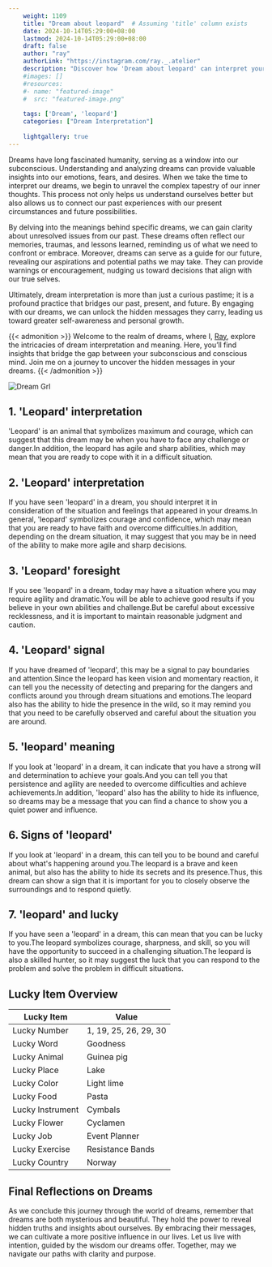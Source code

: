 ```yaml
---
    weight: 1109
    title: "Dream about leopard"  # Assuming 'title' column exists
    date: 2024-10-14T05:29:00+08:00
    lastmod: 2024-10-14T05:29:00+08:00
    draft: false
    author: "ray"
    authorLink: "https://instagram.com/ray._.atelier"
    description: "Discover how 'Dream about leopard' can interpret your future and uncover its significant meanings in your life."
    #images: []
    #resources:
    #- name: "featured-image"
    #  src: "featured-image.png"
    
    tags: ['Dream', 'leopard']
    categories: ["Dream Interpretation"]
    
    lightgallery: true
---
```

    
Dreams have long fascinated humanity, serving as a window into our subconscious. Understanding and analyzing dreams can provide valuable insights into our emotions, fears, and desires. When we take the time to interpret our dreams, we begin to unravel the complex tapestry of our inner thoughts. This process not only helps us understand ourselves better but also allows us to connect our past experiences with our present circumstances and future possibilities.

By delving into the meanings behind specific dreams, we can gain clarity about unresolved issues from our past. These dreams often reflect our memories, traumas, and lessons learned, reminding us of what we need to confront or embrace. Moreover, dreams can serve as a guide for our future, revealing our aspirations and potential paths we may take. They can provide warnings or encouragement, nudging us toward decisions that align with our true selves.

Ultimately, dream interpretation is more than just a curious pastime; it is a profound practice that bridges our past, present, and future. By engaging with our dreams, we can unlock the hidden messages they carry, leading us toward greater self-awareness and personal growth.

{{< admonition >}}
Welcome to the realm of dreams, where I, [Ray](https://instagram.com/ray._.atelier), explore the intricacies of dream interpretation and meaning. Here, you’ll find insights that bridge the gap between your subconscious and conscious mind. Join me on a journey to uncover the hidden messages in your dreams.
{{< /admonition >}}

![Dream Grl](https://cdn.pixabay.com/photo/2017/11/02/03/35/gothic-2910057_1280.jpg "Dream Grl")

## 1. 'Leopard' interpretation
'Leopard' is an animal that symbolizes maximum and courage, which can suggest that this dream may be when you have to face any challenge or danger.In addition, the leopard has agile and sharp abilities, which may mean that you are ready to cope with it in a difficult situation.

## 2. 'Leopard' interpretation
If you have seen 'leopard' in a dream, you should interpret it in consideration of the situation and feelings that appeared in your dreams.In general, 'leopard' symbolizes courage and confidence, which may mean that you are ready to have faith and overcome difficulties.In addition, depending on the dream situation, it may suggest that you may be in need of the ability to make more agile and sharp decisions.

## 3. 'Leopard' foresight
If you see 'leopard' in a dream, today may have a situation where you may require agility and dramatic.You will be able to achieve good results if you believe in your own abilities and challenge.But be careful about excessive recklessness, and it is important to maintain reasonable judgment and caution.

## 4. 'Leopard' signal
If you have dreamed of 'leopard', this may be a signal to pay boundaries and attention.Since the leopard has keen vision and momentary reaction, it can tell you the necessity of detecting and preparing for the dangers and conflicts around you through dream situations and emotions.The leopard also has the ability to hide the presence in the wild, so it may remind you that you need to be carefully observed and careful about the situation you are around.

## 5. 'leopard' meaning
If you look at 'leopard' in a dream, it can indicate that you have a strong will and determination to achieve your goals.And you can tell you that persistence and agility are needed to overcome difficulties and achieve achievements.In addition, 'leopard' also has the ability to hide its influence, so dreams may be a message that you can find a chance to show you a quiet power and influence.

## 6. Signs of 'leopard'
If you look at 'leopard' in a dream, this can tell you to be bound and careful about what's happening around you.The leopard is a brave and keen animal, but also has the ability to hide its secrets and its presence.Thus, this dream can show a sign that it is important for you to closely observe the surroundings and to respond quietly.

## 7. 'leopard' and lucky
If you have seen a 'leopard' in a dream, this can mean that you can be lucky to you.The leopard symbolizes courage, sharpness, and skill, so you will have the opportunity to succeed in a challenging situation.The leopard is also a skilled hunter, so it may suggest the luck that you can respond to the problem and solve the problem in difficult situations.

## Lucky Item Overview
| Lucky Item          | Value              |
|---------------|--------------------|
| Lucky Number        | 1, 19, 25, 26, 29, 30  |
| Lucky Word          | Goodness |
| Lucky Animal        | Guinea pig |
| Lucky Place         | Lake     |
| Lucky Color         | Light lime     |
| Lucky Food          | Pasta      |
| Lucky Instrument    | Cymbals |
| Lucky Flower        | Cyclamen    |
| Lucky Job           | Event Planner       |
| Lucky Exercise      | Resistance Bands  |
| Lucky Country       | Norway    |


##  Final Reflections on Dreams

As we conclude this journey through the world of dreams, remember that dreams are both mysterious and beautiful. They hold the power to reveal hidden truths and insights about ourselves. By embracing their messages, we can cultivate a more positive influence in our lives. Let us live with intention, guided by the wisdom our dreams offer. Together, may we navigate our paths with clarity and purpose.
